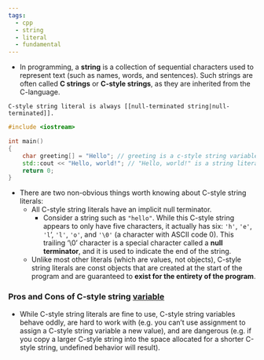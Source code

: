 ```yaml
---
tags:
  - cpp
  - string
  - literal
  - fundamental
---
```


- In programming, a **string** is a collection of sequential characters used to represent text (such as names, words, and sentences). Such strings are often called **C strings** or **C-style strings**, as they are inherited from the C-language.

```ad-note
C-style string literal is always [[null-terminated string|null-terminated]].
```

```cpp
#include <iostream>

int main()
{
	char greeting[] = "Hello"; // greeting is a c-style string variable
    std::cout << "Hello, world!"; // "Hello, world!" is a string literal (or C-style string literal).
    return 0;
}
```

- There are two non-obvious things worth knowing about C-style string literals:
	- All C-style string literals have an implicit null terminator. 
		- Consider a string such as `"hello"`. While this C-style string appears to only have five characters, it actually has six: `'h'`, `'e'`, `'l`‘, `'l'`, `'o'`, and `'\0'` (a character with ASCII code 0). This trailing ‘\0’ character is a special character called a **null terminator**, and it is used to indicate the end of the string.
	- Unlike most other literals (which are values, not objects), C-style string literals are const objects that are created at the start of the program and are guaranteed to **exist for the entirety of the program**.

### Pros and Cons of C-style string <u>variable</u>
- While C-style string literals are fine to use, C-style string variables behave oddly, are hard to work with (e.g. you can’t use assignment to assign a C-style string variable a new value), and are dangerous (e.g. if you copy a larger C-style string into the space allocated for a shorter C-style string, undefined behavior will result).